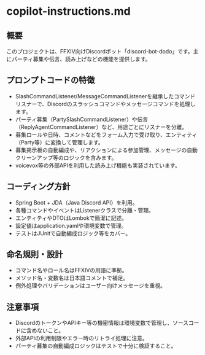 # copilot-instructions.md

## 概要
このプロジェクトは、FFXIV向けDiscordボット「discord-bot-dodo」です。主にパーティ募集や伝言、読み上げなどの機能を提供します。

## プロンプトコードの特徴
- SlashCommandListener/MessageCommandListenerを継承したコマンドリスナーで、Discordのスラッシュコマンドやメッセージコマンドを処理します。
- パーティ募集（PartySlashCommandListener）や伝言（ReplyAgentCommandListener）など、用途ごとにリスナーを分離。
- 募集ロールや日時、コメントなどをフォーム入力で受け取り、エンティティ（Party等）に変換して管理します。
- 募集掲示板の自動編成や、リアクションによる参加管理、メッセージの自動クリーンアップ等のロジックを含みます。
- voicevox等の外部APIを利用した読み上げ機能も実装されています。

## コーディング方針
- Spring Boot + JDA（Java Discord API）を利用。
- 各種コマンドやイベントはListenerクラスで分離・管理。
- エンティティやDTOはLombokで簡潔に記述。
- 設定値はapplication.yamlや環境変数で管理。
- テストはJUnitで自動編成ロジック等をカバー。

## 命名規則・設計
- コマンド名やロール名はFFXIVの用語に準拠。
- メソッド名・変数名は日本語コメントで補足。
- 例外処理やバリデーションはユーザー向けメッセージを重視。

## 注意事項
- DiscordのトークンやAPIキー等の機密情報は環境変数で管理し、ソースコードに含めないこと。
- 外部APIの利用制限やエラー時のリトライ処理に注意。
- パーティ募集の自動編成ロジックはテストで十分に検証すること。
